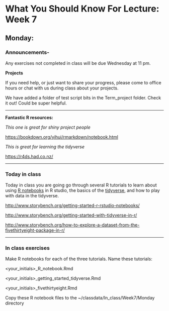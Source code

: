 # What You Should Know For Lecture: Week 7

## Monday:

### Announcements-

Any exercises not completed in class will be due Wednesday at 11 pm.

__Projects__

If you need help, or just want to share your progress, please come to office hours or chat with us during class about your projects.

We have added a folder of test script bits in the Term_project folder.  Check it out!  Could be super helpful.

---

__Fantastic R resources:__

_This one is great for shiny project people_

https://bookdown.org/yihui/rmarkdown/notebook.html

_This is great for learning the tidyverse_

https://r4ds.had.co.nz/

---
### Today in class

Today in class you are going go through several R tutorials to learn about using [R notebooks](https://bookdown.org/yihui/rmarkdown/notebook.html) in R studio, the basics of the [tidyverse](https://r4ds.had.co.nz/), and how to play with data in the tidyverse.

http://www.storybench.org/getting-started-r-rstudio-notebooks/

http://www.storybench.org/getting-started-with-tidyverse-in-r/

http://www.storybench.org/how-to-explore-a-dataset-from-the-fivethirtyeight-package-in-r/

---
### In class exercises

Make R notebooks for each of the three tutorials.  Name these tutorials:

<your_initials>\_R_notebook.Rmd

<your_initials>\_getting_started_tidyverse.Rmd

<your_initials>\_fivethirtyeight.Rmd

Copy these R notebook files to the ~/classdata/In_class/Week7/Monday directory
